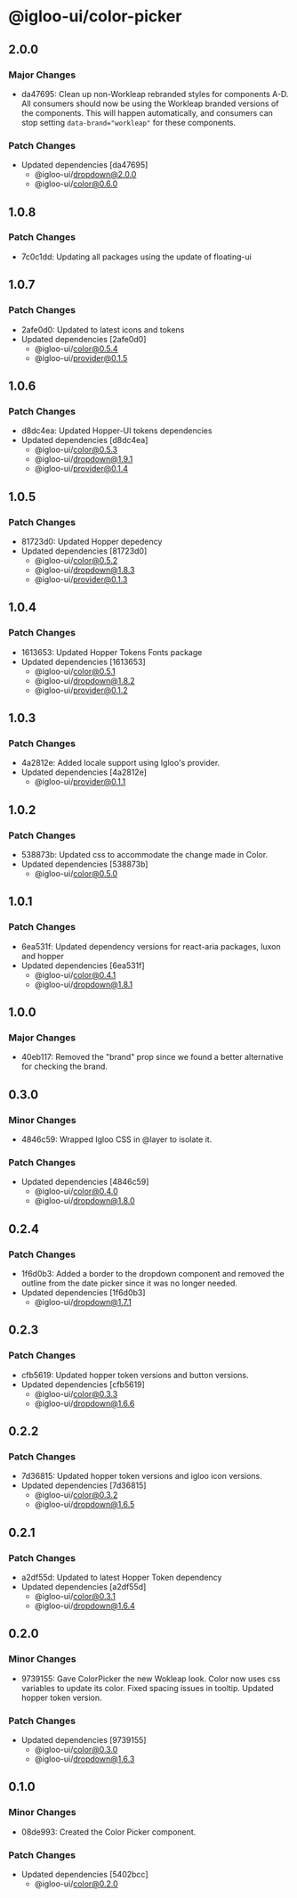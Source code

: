 # @igloo-ui/color-picker

## 2.0.0

### Major Changes

- da47695: Clean up non-Workleap rebranded styles for components A-D.
  All consumers should now be using the Workleap branded versions of the components. This will happen automatically, and consumers can stop setting `data-brand="workleap"` for these components.

### Patch Changes

- Updated dependencies [da47695]
  - @igloo-ui/dropdown@2.0.0
  - @igloo-ui/color@0.6.0

## 1.0.8

### Patch Changes

- 7c0c1dd: Updating all packages using the update of floating-ui

## 1.0.7

### Patch Changes

- 2afe0d0: Updated to latest icons and tokens
- Updated dependencies [2afe0d0]
  - @igloo-ui/color@0.5.4
  - @igloo-ui/provider@0.1.5

## 1.0.6

### Patch Changes

- d8dc4ea: Updated Hopper-UI tokens dependencies
- Updated dependencies [d8dc4ea]
  - @igloo-ui/color@0.5.3
  - @igloo-ui/dropdown@1.9.1
  - @igloo-ui/provider@0.1.4

## 1.0.5

### Patch Changes

- 81723d0: Updated Hopper depedency
- Updated dependencies [81723d0]
  - @igloo-ui/color@0.5.2
  - @igloo-ui/dropdown@1.8.3
  - @igloo-ui/provider@0.1.3

## 1.0.4

### Patch Changes

- 1613653: Updated Hopper Tokens Fonts package
- Updated dependencies [1613653]
  - @igloo-ui/color@0.5.1
  - @igloo-ui/dropdown@1.8.2
  - @igloo-ui/provider@0.1.2

## 1.0.3

### Patch Changes

- 4a2812e: Added locale support using Igloo's provider.
- Updated dependencies [4a2812e]
  - @igloo-ui/provider@0.1.1

## 1.0.2

### Patch Changes

- 538873b: Updated css to accommodate the change made in Color.
- Updated dependencies [538873b]
  - @igloo-ui/color@0.5.0

## 1.0.1

### Patch Changes

- 6ea531f: Updated dependency versions for react-aria packages, luxon and hopper
- Updated dependencies [6ea531f]
  - @igloo-ui/color@0.4.1
  - @igloo-ui/dropdown@1.8.1

## 1.0.0

### Major Changes

- 40eb117: Removed the "brand" prop since we found a better alternative for checking the brand.

## 0.3.0

### Minor Changes

- 4846c59: Wrapped Igloo CSS in @layer to isolate it.

### Patch Changes

- Updated dependencies [4846c59]
  - @igloo-ui/color@0.4.0
  - @igloo-ui/dropdown@1.8.0

## 0.2.4

### Patch Changes

- 1f6d0b3: Added a border to the dropdown component and removed the outline from the date picker since it was no longer needed.
- Updated dependencies [1f6d0b3]
  - @igloo-ui/dropdown@1.7.1

## 0.2.3

### Patch Changes

- cfb5619: Updated hopper token versions and button versions.
- Updated dependencies [cfb5619]
  - @igloo-ui/color@0.3.3
  - @igloo-ui/dropdown@1.6.6

## 0.2.2

### Patch Changes

- 7d36815: Updated hopper token versions and igloo icon versions.
- Updated dependencies [7d36815]
  - @igloo-ui/color@0.3.2
  - @igloo-ui/dropdown@1.6.5

## 0.2.1

### Patch Changes

- a2df55d: Updated to latest Hopper Token dependency
- Updated dependencies [a2df55d]
  - @igloo-ui/color@0.3.1
  - @igloo-ui/dropdown@1.6.4

## 0.2.0

### Minor Changes

- 9739155: Gave ColorPicker the new Wokleap look. Color now uses css variables to update its color. Fixed spacing issues in tooltip. Updated hopper token version.

### Patch Changes

- Updated dependencies [9739155]
  - @igloo-ui/color@0.3.0
  - @igloo-ui/dropdown@1.6.3

## 0.1.0

### Minor Changes

- 08de993: Created the Color Picker component.

### Patch Changes

- Updated dependencies [5402bcc]
  - @igloo-ui/color@0.2.0
